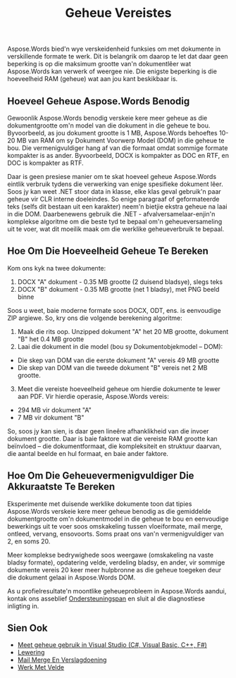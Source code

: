 ﻿---
title: Geheue Vereistes
second_title: Aspose.Words vir .NET
articleTitle: Geheue Vereistes
linktitle: Geheue Vereistes
description: "Hoeveel geheue doen Aspose.Words vir .NET moet jy met dokumente werk? Leer die besonderhede."
type: docs
weight: 10
url: /af/net/memory-requirements/
---

Aspose.Words bied'n wye verskeidenheid funksies om met dokumente in verskillende formate te werk. Dit is belangrik om daarop te let dat daar geen beperking is op die maksimum grootte van'n dokumentlêer wat Aspose.Words kan verwerk of weergee nie. Die enigste beperking is die hoeveelheid RAM (geheue) wat aan jou kant beskikbaar is.

## Hoeveel Geheue Aspose.Words Benodig

Gewoonlik Aspose.Words benodig verskeie kere meer geheue as die dokumentgrootte om'n model van die dokument in die geheue te bou. Byvoorbeeld, as jou dokument grootte is 1 MB, Aspose.Words behoeftes 10-20 MB van RAM om sy Dokument Voorwerp Model (DOM) in die geheue te bou. Die vermenigvuldiger hang af van die formaat omdat sommige formate kompakter is as ander. Byvoorbeeld, DOCX is kompakter as DOC en RTF, en DOC is kompakter as RTF.

Daar is geen presiese manier om te skat hoeveel geheue Aspose.Words eintlik verbruik tydens die verwerking van enige spesifieke dokument lêer. Soos jy kan weet .NET stoor data in klasse, elke klas geval gebruik'n paar geheue vir CLR interne doeleindes. So enige paragraaf of geformateerde teks (selfs dit bestaan uit een karakter) neem'n bietjie ekstra geheue na laai in die DOM. Daarbenewens gebruik die .NET - afvalversamelaar-enjin'n komplekse algoritme om die beste tyd te bepaal om'n geheueversameling uit te voer, wat dit moeilik maak om die werklike geheueverbruik te bepaal.

## Hoe Om Die Hoeveelheid Geheue Te Bereken

Kom ons kyk na twee dokumente:

1. DOCX "A" dokument - 0.35 MB grootte (2 duisend bladsye), slegs teks
2. DOCX "B" dokument - 0.35 MB grootte (net 1 bladsy), met PNG beeld binne

Soos u weet, baie moderne formate soos DOCX, ODT, ens. is eenvoudige ZIP argiewe. So, kry ons die volgende berekening algoritme:
1. Maak die rits oop. Unzipped dokument "A" het 20 MB grootte, dokument "B" het 0.4 MB grootte
2. Laai die dokument in die model (bou sy Dokumentobjekmodel – DOM):
* Die skep van DOM van die eerste dokument "A" vereis 49 MB grootte
* Die skep van DOM van die tweede dokument "B" vereis net 2 MB grootte.
3. Meet die vereiste hoeveelheid geheue om hierdie dokumente te lewer aan PDF. Vir hierdie operasie, Aspose.Words vereis:
  *  294 MB vir dokument "A"
  * 7 MB vir dokument "B"

So, soos jy kan sien, is daar geen lineêre afhanklikheid van die invoer dokument grootte. Daar is baie faktore wat die vereiste RAM grootte kan beïnvloed – die dokumentformaat, die kompleksiteit en struktuur daarvan, die aantal beelde en hul formaat, en baie ander faktore.

## Hoe Om Die Geheuevermenigvuldiger Die Akkuraatste Te Bereken

Eksperimente met duisende werklike dokumente toon dat tipies Aspose.Words verskeie kere meer geheue benodig as die gemiddelde dokumentgrootte om'n dokumentmodel in die geheue te bou en eenvoudige bewerkings uit te voer soos omskakeling tussen vloeiformate, mail merge, ontleed, vervang, ensovoorts. Soms praat ons van'n vermenigvuldiger van 2, en soms 20.

Meer komplekse bedrywighede soos weergawe (omskakeling na vaste bladsy formate), opdatering velde, verdeling bladsy, en ander, vir sommige dokumente vereis 20 keer meer hulpbronne as die geheue toegeken deur die dokument gelaai in Aspose.Words DOM.

As u profielresultate'n moontlike geheueprobleem in Aspose.Words aandui, kontak ons asseblief [Ondersteuningspan](/words/net/technical-support/) en sluit al die diagnostiese inligting in.

## Sien Ook

* [Meet geheue gebruik in Visual Studio (C#, Visual Basic, C++, F#)](https://learn.microsoft.com/en-us/visualstudio/profiling/memory-usage?view=vs-2022)
* [Lewering](/words/net/rendering/)
* [Mail Merge En Verslagdoening](/words/net/mail-merge-and-reporting/)
* [Werk Met Velde](/words/net/working-with-fields/)